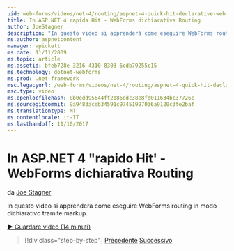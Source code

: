 ```yaml
---
uid: web-forms/videos/net-4/routing/aspnet-4-quick-hit-declarative-webforms-routing
title: In ASP.NET 4 rapida Hit - WebForms dichiarativa Routing
author: JoeStagner
description: "In questo video si apprenderà come eseguire WebForms routing in modo dichiarativo tramite markup."
ms.author: aspnetcontent
manager: wpickett
ms.date: 11/11/2009
ms.topic: article
ms.assetid: bfeb728e-3216-4310-8303-6cdb79255c15
ms.technology: dotnet-webforms
ms.prod: .net-framework
msc.legacyurl: /web-forms/videos/net-4/routing/aspnet-4-quick-hit-declarative-webforms-routing
msc.type: video
ms.openlocfilehash: 8b0edd95644ff2b86ddc38e8fd011634bc37726c
ms.sourcegitcommit: 9a9483aceb34591c97451997036a9120c3fe2baf
ms.translationtype: MT
ms.contentlocale: it-IT
ms.lasthandoff: 11/10/2017
---
```

<a name="aspnet-4-quick-hit---declarative-webforms-routing"></a>In ASP.NET 4 "rapido Hit' - WebForms dichiarativa Routing
====================
da [Joe Stagner](https://github.com/JoeStagner)

In questo video si apprenderà come eseguire WebForms routing in modo dichiarativo tramite markup. 

[&#9654; Guardare video (14 minuti)](https://channel9.msdn.com/Blogs/ASP-NET-Site-Videos/aspnet-4-quick-hit-declarative-webforms-routing)

>[!div class="step-by-step"]
[Precedente](aspnet-4-quick-hit-imperative-webforms-routing.md)
[Successivo](aspnet-4-quick-hit-outbound-webforms-routing.md)
